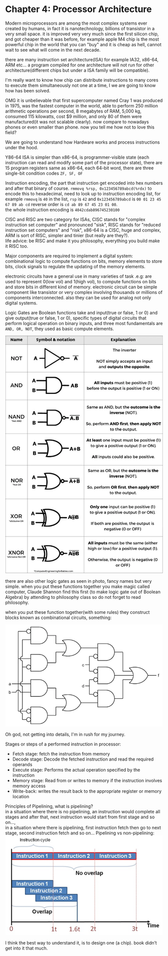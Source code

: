 # Chapter 4: Processor Architecture

Modern microprocessors are among the most complex systems ever created by humans, in fact it is nanotechnology, billions of transistor in a very small space. it is improved very very much since the first silicon chip, and got cheaper than it was before, for example apple M4 chip is the most powerful chip in the world that you can "buy" and it is cheap as hell, cannot wait to see what will come in the next decade.

there are many instruction set architecture(ISA) for example IA32, x86-64, ARM etc... a program compiled for one architecture will not run for other architecture(different chips but under a ISA family will be compatible).

I'm really want to know how chip can distribute instructions to many cores to execute them simultaneously not one at a time, I we are going to know how has been solved.

OMG it is unbelievable that first supercomputer named Cray 1 was produced in 1975, was the fastest computer in the world, able to perform 250 million arithmetic operations per second, 8 megabytes of RAM, 5,000 kg, consumed 115 kilowatts, cost $9 million, and only 80 of them were manufactured(it was not scalable clearly). now compare to nowadays phones or even smaller than phone. now you tell me how not to love this field?

We are going to understand how Hardware works and process instructions under the hood.

Y86-64 ISA is simpler than x86-64, is programmer-visible state (each instruction can read and modify some part of the processor state), there are 15 program registers same as x86-64, each 64-bit word, there are three single-bit condition codes `ZF, SF, OF`

Instruction encoding, the part that instruction get encoded into hex numbers and after that binary of course. 
`rmmovq %rsp, 0x123456789abcd(%rdx)` to encode this to hexadecimal, need to look up to instruction encoding list, for example `rmmovq` is `40` in the list, `rsp` is `42` and `0x123456789abcd` is `00 01 23 45 67 89 ab cd` reverse order is `cd ab 89 67 45 23 01 00`.  
the whole instruction encoding is `4042cdab896745230100`

CISC and RISC are two category for ISAs, CISC stands for "complex instruction set computer" and pronounced "sisk", RISC stands for "reduced instruction set computers" and "risk", x86-64 is a CISC, huge and complex, ARM is sort of RISC, simpler and tinier (but really are they?).  
life advice: be RISC and make it you philosophy, everything you build make it RISC too.

Major components are required to implement  a digital system: combinational logic to compute functions on bits, memory elements to store bits, clock signals to regulate the updating of the memory elements.

electronic circuits have a general use in many varieties of task .e.g: are used to represent 0(low vol) and 1(high vol), to compute functions on bits and store bits in different kind of memory. electronic circuit can be simple component like transistor or very complex involving thousands or millions of components interconnected.
also they can be used for analog not only digital systems.

Logic Gates are Boolean functions take and input(true or false, 1 or 0) and give output(true or false, 1 or 0), specific types of digital circuits that perform  logical operation on binary inputs, and three most fundamentals are `AND, OR, NOT`, they used as basic compute elements.  

![Gate_in_Computer_Science_reference](/assets/Gate_in_Computer_Science_reference_sheet_e70131cb-748f-488f-9257-6149e56781d1_1024x1024.webp)

there are also other logic gates as seen in photo, fancy names but very simple. when you put these functions together you make magic called computer, Claude Shannon find this first (to make logic gate out of Boolean Algebra) by attending to philosophy class so do not forget to read philosophy.

when you put these function together(with some rules) they construct blocks known as combinational circuits, something:  

![combinational circuits](/assets/combinational_circuit_design_Limited_Gate_Inputs_Example_3.webp)


Oh god, not getting into details, I'm in rush for my journey.

Stages or steps of a performed instruction in processor:
- Fetch stage: fetch the instruction from memory
- Decode stage: Decode the fetched instruction and read the required operands
- Execute stage: Performs the actual operation specified by the instruction
- Memory stage: Read from or writes to memory if the instruction involves memory access
- Write-back: writes the result back to the appropriate register or memory location

Principles of Pipelining, what is pipelining?   
in a situation where there is no pipelining, an instruction would complete all stages and after that, next instruction would start from first stage and so on...,  
in a situation where there is pipelining, first instruction fetch then go to next stage, second instruction fetch and so on...
Pipelining vs non-pipelining:  
![Pipelining vs non-pipelining](/assets/pipelined-vs-non-pipelined-instruction-execution.jpg)


I think the best way to understand it, is to design one (a chip). book didn’t get into it that much.